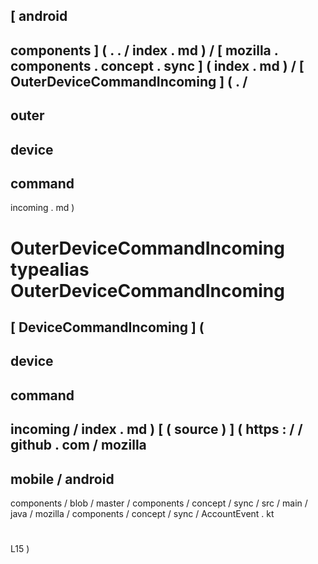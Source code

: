 [
android
-
components
]
(
.
.
/
index
.
md
)
/
[
mozilla
.
components
.
concept
.
sync
]
(
index
.
md
)
/
[
OuterDeviceCommandIncoming
]
(
.
/
-
outer
-
device
-
command
-
incoming
.
md
)
#
OuterDeviceCommandIncoming
typealias
OuterDeviceCommandIncoming
=
[
DeviceCommandIncoming
]
(
-
device
-
command
-
incoming
/
index
.
md
)
[
(
source
)
]
(
https
:
/
/
github
.
com
/
mozilla
-
mobile
/
android
-
components
/
blob
/
master
/
components
/
concept
/
sync
/
src
/
main
/
java
/
mozilla
/
components
/
concept
/
sync
/
AccountEvent
.
kt
#
L15
)
